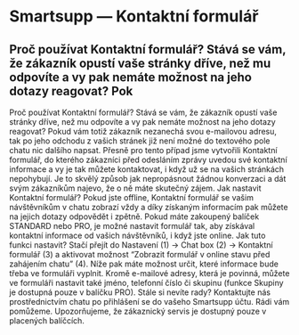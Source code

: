 # Smartsupp — Kontaktní formulář
## Proč používat Kontaktní formulář? Stává se vám, že zákazník opustí vaše stránky dříve, než mu odpovíte a vy pak nemáte možnost na jeho dotazy reagovat? Pok
Proč používat Kontaktní formulář?
Stává se vám, že zákazník opustí vaše stránky dříve, než mu odpovíte a vy pak nemáte možnost na jeho dotazy reagovat? Pokud vám totiž zákazník nezanechá svou e-mailovou adresu, tak po jeho odchodu z vašich stránek již není možné do textového pole chatu nic dalšího napsat. 
Přesně pro tento případ jsme vytvořili Kontaktní formulář, do kterého zákazníci před odesláním zprávy uvedou své kontaktní informace a vy je tak můžete kontaktovat, i když už se na vašich stránkách nepohybují. 
Je to skvělý způsob jak nepropásnout žádnou konverzaci a dát svým zákazníkům najevo, že o ně máte skutečný zájem.
Jak nastavit Kontaktní formulář?
Pokud jste offline, Kontaktní formulář se vašim návštěvníkům v chatu zobrazí vždy a díky získaným informacím pak můžete na jejich dotazy odpovědět i zpětně. Pokud máte zakoupený balíček STANDARD nebo PRO, je možné nastavit formulář tak, aby získával kontaktní informace od vašich návštěvníků, i když jste online. 
Jak tuto funkci nastavit? Stačí přejít do Nastavení (1) → Chat box (2) → Kontaktní formulář (3) a aktivovat možnost “Zobrazit formulář v online stavu před zahájením chatu” (4). Níže pak máte možnost určit, které informace bude třeba ve formuláři vyplnit. Kromě e-mailové adresy, která je povinná, můžete ve formuláři nastavit také jméno, telefonní číslo či skupinu (funkce Skupiny je dostupná pouze v balíčku PRO). 
Stále si nevíte rady? Kontaktujte nás prostřednictvím chatu po přihlášení se do vašeho Smartsupp účtu. Rádi vám pomůžeme. Upozorňujeme, že zákaznický servis je dostupný pouze v placených balíčcích.

